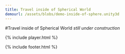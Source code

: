 ```yaml
---
title: Travel inside of Spherical World
demourl: /assets/blobs/demo-inside-of-sphere.unity3d
---
```


#Travel inside of Spherical World
_still under construction_


{% include player.html %}


{% include footer.html %}
